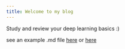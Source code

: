 ```yaml
---
title: Welcome to my blog
---
```


Study and review your deep learning basics :)

see an example .md file [here](https://github.com/nathwill/jekyll/blob/master/index.md) or [here](https://pages.github.com/)

